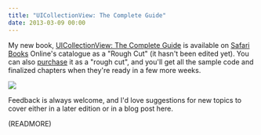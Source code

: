 ```yaml
---
title: "UICollectionView: The Complete Guide"
date: 2013-03-09 00:00
---
```


My new book, [UICollectionView: The Complete Guide](http://click.linksynergy.com/fs-bin/click?id=3JVIZPzOhac&subid=&offerid=145238.1&type=10&tmpid=3559&RD_PARM1=http%253A%252F%252Fwww.informit.com%252Fstore%252Fios-uicollectionview-the-complete-guide-9780133410945) is available on [Safari Books](http://bit.ly/ZptwvM) Online's catalogue as a "Rough Cut" (it hasn't been edited yet). You can also [purchase](http://click.linksynergy.com/fs-bin/click?id=3JVIZPzOhac&subid=&offerid=145238.1&type=10&tmpid=3559&RD_PARM1=http%253A%252F%252Fwww.informit.com%252Fstore%252Fios-uicollectionview-the-complete-guide-9780133410945) it as a "rough cut", and you'll get all the sample code and finalized chapters when they're ready in a few more weeks.

 [![](https://my.safaribooksonline.com/images/9780133410938/9780133410938_s.jpg)](http://click.linksynergy.com/fs-bin/click?id=3JVIZPzOhac&subid=&offerid=145238.1&type=10&tmpid=3559&RD_PARM1=http%253A%252F%252Fwww.informit.com%252Fstore%252Fios-uicollectionview-the-complete-guide-9780133410945 "iOS UICollectionView: The Complete Guide")

Feedback is always welcome, and I'd love suggestions for new topics to cover either in a later edition or in a blog post here.

(READMORE)

